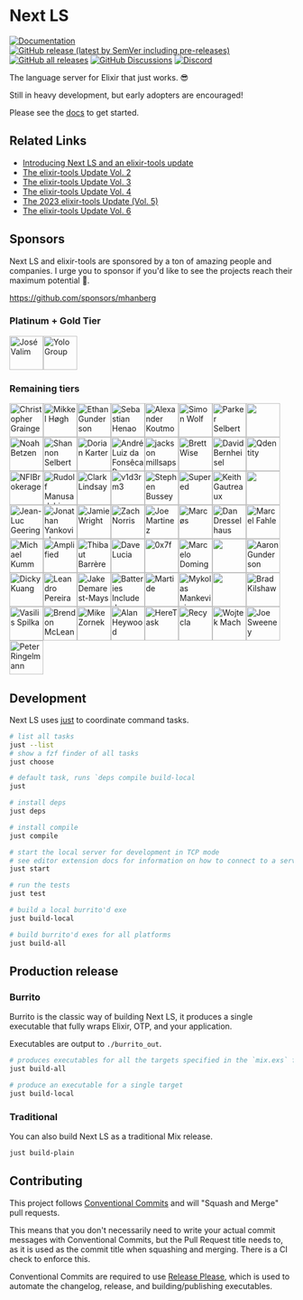 # Next LS

[![Documentation](https://img.shields.io/badge/Next_LS-Documentation-gold)](https://www.elixir-tools.dev/docs/next-ls/quickstart)
[![GitHub release (latest by SemVer including pre-releases)](https://img.shields.io/github/downloads-pre/elixir-tools/next-ls/latest/total?label=Downloads%20-%20Latest%20Release)](https://github.com/elixir-tools/next-ls/releases)
[![GitHub all releases](https://img.shields.io/github/downloads/elixir-tools/next-ls/total?label=Downloads%20(Total))](https://github.com/elixir-tools/next-ls/releases)
[![GitHub Discussions](https://img.shields.io/github/discussions/elixir-tools/discussions)](https://github.com/orgs/elixir-tools/discussions)
[![Discord](https://img.shields.io/badge/Discord-5865F3?style=flat&logo=discord&logoColor=white&link=https://discord.gg/nNDMwTJ8)](https://discord.gg/6XdGnxVA2A)

The language server for Elixir that just works. 😎

Still in heavy development, but early adopters are encouraged!

Please see the [docs](https://www.elixir-tools.dev/docs/next-ls/quickstart) to get started.

## Related Links

- [Introducing Next LS and an elixir-tools update](https://www.elixir-tools.dev/news/introducing-next-ls-and-an-elixir-tools-update/)
- [The elixir-tools Update Vol. 2](https://www.elixir-tools.dev/news/the-elixir-tools-update-vol-2/)
- [The elixir-tools Update Vol. 3](https://www.elixir-tools.dev/news/the-elixir-tools-update-vol-3/)
- [The elixir-tools Update Vol. 4](https://www.elixir-tools.dev/news/the-elixir-tools-update-vol-4/)
- [The 2023 elixir-tools Update (Vol. 5) ](https://www.elixir-tools.dev/news/the-2023-elixir-tools-update-vol-5/)
- [The elixir-tools Update Vol. 6](https://www.elixir-tools.dev/news/the-elixir-tools-update-vol-6/)

## Sponsors

Next LS and elixir-tools are sponsored by a ton of amazing people and companies. I urge you to sponsor if you'd like to see the projects reach their maximum potential 🚀.

https://github.com/sponsors/mhanberg

### Platinum + Gold Tier

<!-- gold --><a href="https://github.com/josevalim"><img src="https:&#x2F;&#x2F;avatars.githubusercontent.com&#x2F;u&#x2F;9582?u&#x3D;c00cf4c84840538f31a3a8a46fec9dcc7b0ff132&amp;v&#x3D;4" width="60px" alt="José Valim" /></a><a href="https://github.com/coingaming"><img src="https:&#x2F;&#x2F;avatars.githubusercontent.com&#x2F;u&#x2F;417275?v&#x3D;4" width="60px" alt="Yolo Group" /></a><!-- gold -->

### Remaining tiers

<!-- rest --><a href="https://github.com/cigrainger"><img src="https:&#x2F;&#x2F;avatars.githubusercontent.com&#x2F;u&#x2F;3984794?u&#x3D;a5c0dcb824d47065e1175dd6763bfa88a8ebddea&amp;v&#x3D;4" width="60px" alt="Christopher Grainger" /></a><a href="https://github.com/mikl"><img src="https:&#x2F;&#x2F;avatars.githubusercontent.com&#x2F;u&#x2F;10263?v&#x3D;4" width="60px" alt="Mikkel Høgh" /></a><a href="https://github.com/ethangunderson"><img src="https:&#x2F;&#x2F;avatars.githubusercontent.com&#x2F;u&#x2F;101555?v&#x3D;4" width="60px" alt="Ethan Gunderson" /></a><a href="https://github.com/shenaor"><img src="https:&#x2F;&#x2F;avatars.githubusercontent.com&#x2F;u&#x2F;1301504?u&#x3D;db4b0b5ccafd6637152b3c2df89d120f5730b7a5&amp;v&#x3D;4" width="60px" alt="Sebastian Henao" /></a><a href="https://github.com/akoutmos"><img src="https:&#x2F;&#x2F;avatars.githubusercontent.com&#x2F;u&#x2F;4753634?u&#x3D;2bfc852e0e6328c4295dfe20cef6abd580907a4d&amp;v&#x3D;4" width="60px" alt="Alexander Koutmos" /></a><a href="https://github.com/simon-wolf"><img src="https:&#x2F;&#x2F;avatars.githubusercontent.com&#x2F;u&#x2F;37507238?u&#x3D;b0cda69f7276c80f387cd3a225678696fdabab47&amp;v&#x3D;4" width="60px" alt="Simon Wolf" /></a><a href="https://github.com/sorentwo"><img src="https:&#x2F;&#x2F;avatars.githubusercontent.com&#x2F;u&#x2F;270831?u&#x3D;c67bde0de3da024872fcc25aeb4b26737b0b3b32&amp;v&#x3D;4" width="60px" alt="Parker Selbert" /></a><a href="https://github.com/chriscrabtree"><img src="https:&#x2F;&#x2F;avatars.githubusercontent.com&#x2F;u&#x2F;618489?v&#x3D;4" width="60px" alt="" /></a><a href="https://github.com/Nezteb"><img src="https:&#x2F;&#x2F;avatars.githubusercontent.com&#x2F;u&#x2F;3588798?v&#x3D;4" width="60px" alt="Noah Betzen" /></a><a href="https://github.com/sorenone"><img src="https:&#x2F;&#x2F;avatars.githubusercontent.com&#x2F;u&#x2F;20355819?u&#x3D;b64646004b2be134b6a50d3b6aa59ebf1439f0db&amp;v&#x3D;4" width="60px" alt="Shannon Selbert" /></a><a href="https://github.com/dkarter"><img src="https:&#x2F;&#x2F;avatars.githubusercontent.com&#x2F;u&#x2F;551858?u&#x3D;33512b5ebaa7e81bcea0cdd8a15730c622991303&amp;v&#x3D;4" width="60px" alt="Dorian Karter" /></a><a href="https://github.com/andrepaes"><img src="https:&#x2F;&#x2F;avatars.githubusercontent.com&#x2F;u&#x2F;12038420?u&#x3D;e97378c1322b48d591b54101b590bea284c08423&amp;v&#x3D;4" width="60px" alt="André Luiz da Fonsêca Paes" /></a><a href="https://github.com/dyackson"><img src="https:&#x2F;&#x2F;avatars.githubusercontent.com&#x2F;u&#x2F;6422732?u&#x3D;29a179b15dbd7a11c130113aa0d480a28984aadf&amp;v&#x3D;4" width="60px" alt="jackson millsaps" /></a><a href="https://github.com/brettwise"><img src="https:&#x2F;&#x2F;avatars.githubusercontent.com&#x2F;u&#x2F;6956600?u&#x3D;c9a03d111e12545d855163f1888dbc425fafd5b9&amp;v&#x3D;4" width="60px" alt="Brett Wise" /></a><a href="https://github.com/dbernheisel"><img src="https:&#x2F;&#x2F;avatars.githubusercontent.com&#x2F;u&#x2F;643967?u&#x3D;a8d99b8f74fa44c72f8adbe86c379ae84999fc5c&amp;v&#x3D;4" width="60px" alt="David Bernheisel" /></a><a href="https://github.com/qdentity"><img src="https:&#x2F;&#x2F;avatars.githubusercontent.com&#x2F;u&#x2F;1351994?v&#x3D;4" width="60px" alt="Qdentity" /></a><a href="https://github.com/NFIBrokerage"><img src="https:&#x2F;&#x2F;avatars.githubusercontent.com&#x2F;u&#x2F;20132342?v&#x3D;4" width="60px" alt="NFIBrokerage" /></a><a href="https://github.com/RudolfMan"><img src="https:&#x2F;&#x2F;avatars.githubusercontent.com&#x2F;u&#x2F;53276677?u&#x3D;90762ca6da7fff3cb7da73366565dd9b38e2a9f5&amp;v&#x3D;4" width="60px" alt="Rudolf Manusadzhian" /></a><a href="https://github.com/clark-lindsay"><img src="https:&#x2F;&#x2F;avatars.githubusercontent.com&#x2F;u&#x2F;47335328?u&#x3D;12b755dacd158e3d8d15207eed6e5ccd774a5bd3&amp;v&#x3D;4" width="60px" alt="Clark Lindsay" /></a><a href="https://github.com/v1d3rm3"><img src="https:&#x2F;&#x2F;avatars.githubusercontent.com&#x2F;u&#x2F;16581931?u&#x3D;e703276376052aff67dfa02a4b77bbfd0ec810f4&amp;v&#x3D;4" width="60px" alt="v1d3rm3" /></a><a href="https://github.com/sb8244"><img src="https:&#x2F;&#x2F;avatars.githubusercontent.com&#x2F;u&#x2F;1231659?u&#x3D;3044396996580f3ce65ec2ff022cb1b210806f65&amp;v&#x3D;4" width="60px" alt="Stephen Bussey" /></a><a href="https://github.com/getsupered"><img src="https:&#x2F;&#x2F;avatars.githubusercontent.com&#x2F;u&#x2F;116007435?v&#x3D;4" width="60px" alt="Supered" /></a><a href="https://github.com/kgautreaux"><img src="https:&#x2F;&#x2F;avatars.githubusercontent.com&#x2F;u&#x2F;39208?v&#x3D;4" width="60px" alt="Keith Gautreaux" /></a><a href="https://github.com/szTheory"><img src="https:&#x2F;&#x2F;avatars.githubusercontent.com&#x2F;u&#x2F;28652?v&#x3D;4" width="60px" alt="" /></a><a href="https://github.com/jlgeering"><img src="https:&#x2F;&#x2F;avatars.githubusercontent.com&#x2F;u&#x2F;388658?u&#x3D;f3b1f85d7c3ac2b29944b7a762d7cca64336d256&amp;v&#x3D;4" width="60px" alt="Jean-Luc Geering" /></a><a href="https://github.com/tensiondriven"><img src="https:&#x2F;&#x2F;avatars.githubusercontent.com&#x2F;u&#x2F;73313?v&#x3D;4" width="60px" alt="Jonathan Yankovich" /></a><a href="https://github.com/jwright"><img src="https:&#x2F;&#x2F;avatars.githubusercontent.com&#x2F;u&#x2F;35017?u&#x3D;d22487cb19a9aeee8e0f7d8e39b0a3eaa22566cb&amp;v&#x3D;4" width="60px" alt="Jamie Wright" /></a><a href="https://github.com/znorris"><img src="https:&#x2F;&#x2F;avatars.githubusercontent.com&#x2F;u&#x2F;995047?v&#x3D;4" width="60px" alt="Zach Norris" /></a><a href="https://github.com/capitalist"><img src="https:&#x2F;&#x2F;avatars.githubusercontent.com&#x2F;u&#x2F;1639?v&#x3D;4" width="60px" alt="Joe Martinez" /></a><a href="https://github.com/ideaMarcos"><img src="https:&#x2F;&#x2F;avatars.githubusercontent.com&#x2F;u&#x2F;571086?u&#x3D;783a2cecfb87b7161b8a6b1a9cf6969b8443eab6&amp;v&#x3D;4" width="60px" alt="Marcøs" /></a><a href="https://github.com/ddresselhaus"><img src="https:&#x2F;&#x2F;avatars.githubusercontent.com&#x2F;u&#x2F;3826669?u&#x3D;190d6605bce4ccd6f20eb748f2309fd7556a0bce&amp;v&#x3D;4" width="60px" alt="Dan Dresselhaus" /></a><a href="https://github.com/marcelfahle"><img src="https:&#x2F;&#x2F;avatars.githubusercontent.com&#x2F;u&#x2F;181004?u&#x3D;1aa7274f0026294f11fbad9599409eeb554c4821&amp;v&#x3D;4" width="60px" alt="Marcel Fahle" /></a><a href="https://github.com/mkumm"><img src="https:&#x2F;&#x2F;avatars.githubusercontent.com&#x2F;u&#x2F;158991?u&#x3D;ead7ed51c9da8018284dadbbb54693d55117e219&amp;v&#x3D;4" width="60px" alt="Michael Kumm" /></a><a href="https://github.com/amplifiedai"><img src="https:&#x2F;&#x2F;avatars.githubusercontent.com&#x2F;u&#x2F;24991093?v&#x3D;4" width="60px" alt="Amplified" /></a><a href="https://github.com/thbar"><img src="https:&#x2F;&#x2F;avatars.githubusercontent.com&#x2F;u&#x2F;10141?u&#x3D;41c21f0cc2eb57c17dd9533bebad9c4d34bae89d&amp;v&#x3D;4" width="60px" alt="Thibaut Barrère" /></a><a href="https://github.com/davydog187"><img src="https:&#x2F;&#x2F;avatars.githubusercontent.com&#x2F;u&#x2F;1019721?u&#x3D;66ffce0baadf67e8e8373e29509e0bf3eacb46b5&amp;v&#x3D;4" width="60px" alt="Dave Lucia" /></a><a href="https://github.com/0x7fdev"><img src="https:&#x2F;&#x2F;avatars.githubusercontent.com&#x2F;u&#x2F;109061866?v&#x3D;4" width="60px" alt="0x7f" /></a><a href="https://github.com/marpo60"><img src="https:&#x2F;&#x2F;avatars.githubusercontent.com&#x2F;u&#x2F;952074?u&#x3D;730be20a88976c3a3a99bdc81fe136991399cd47&amp;v&#x3D;4" width="60px" alt="Marcelo Dominguez" /></a><a href="https://github.com/jyc"><img src="https:&#x2F;&#x2F;avatars.githubusercontent.com&#x2F;u&#x2F;360412?u&#x3D;15e7b90eb91a3d2b410f7f47461862cb793398ff&amp;v&#x3D;4" width="60px" alt="" /></a><a href="https://github.com/agundy"><img src="https:&#x2F;&#x2F;avatars.githubusercontent.com&#x2F;u&#x2F;2281120?u&#x3D;281d05e14d23bfc04c31eb84f3651d6598e9a4dc&amp;v&#x3D;4" width="60px" alt="Aaron Gunderson" /></a><a href="https://github.com/dickykuang"><img src="https:&#x2F;&#x2F;avatars.githubusercontent.com&#x2F;u&#x2F;16141983?v&#x3D;4" width="60px" alt="Dicky Kuang" /></a><a href="https://github.com/leandrocp"><img src="https:&#x2F;&#x2F;avatars.githubusercontent.com&#x2F;u&#x2F;36407?v&#x3D;4" width="60px" alt="Leandro Pereira" /></a><a href="https://github.com/bravely"><img src="https:&#x2F;&#x2F;avatars.githubusercontent.com&#x2F;u&#x2F;301293?u&#x3D;77baebfa40fb5c0327d245f03ad727f155e60e8b&amp;v&#x3D;4" width="60px" alt="Jake Demarest-Mays" /></a><a href="https://github.com/batteries-included"><img src="https:&#x2F;&#x2F;avatars.githubusercontent.com&#x2F;u&#x2F;79177379?v&#x3D;4" width="60px" alt="Batteries Included" /></a><a href="https://github.com/martide"><img src="https:&#x2F;&#x2F;avatars.githubusercontent.com&#x2F;u&#x2F;26238397?v&#x3D;4" width="60px" alt="Martide" /></a><a href="https://github.com/Neophen"><img src="https:&#x2F;&#x2F;avatars.githubusercontent.com&#x2F;u&#x2F;6092928?u&#x3D;e93fb57e877bf1c1cba76c37b9950e3c4ad66bf3&amp;v&#x3D;4" width="60px" alt="Mykolas Mankevicius" /></a><a href="https://github.com/bo0tzz"><img src="https:&#x2F;&#x2F;avatars.githubusercontent.com&#x2F;u&#x2F;11602424?u&#x3D;4a175ef1e4ec718b9ddbe5750632631751728214&amp;v&#x3D;4" width="60px" alt="" /></a><a href="https://github.com/bkilshaw"><img src="https:&#x2F;&#x2F;avatars.githubusercontent.com&#x2F;u&#x2F;374054?u&#x3D;a50465a9eae50cd19a1ee3dee19b54eb8e3b2b70&amp;v&#x3D;4" width="60px" alt="Brad Kilshaw" /></a><a href="https://github.com/vasspilka"><img src="https:&#x2F;&#x2F;avatars.githubusercontent.com&#x2F;u&#x2F;3274419?u&#x3D;219e349d6cf06c3b9d78e99a0a6275693d8ba480&amp;v&#x3D;4" width="60px" alt="Vasilis Spilka" /></a><a href="https://github.com/brendon9x"><img src="https:&#x2F;&#x2F;avatars.githubusercontent.com&#x2F;u&#x2F;491483?u&#x3D;0f72389be8c9244c546869695b42a7c014843a2f&amp;v&#x3D;4" width="60px" alt="Brendon McLean" /></a><a href="https://github.com/zorn"><img src="https:&#x2F;&#x2F;avatars.githubusercontent.com&#x2F;u&#x2F;52168?v&#x3D;4" width="60px" alt="Mike Zornek" /></a><a href="https://github.com/ahey"><img src="https:&#x2F;&#x2F;avatars.githubusercontent.com&#x2F;u&#x2F;359225?u&#x3D;42cb48c4c37b44cca1581775c8013c84427c6a88&amp;v&#x3D;4" width="60px" alt="Alan Heywood" /></a><a href="https://github.com/heretask"><img src="https:&#x2F;&#x2F;avatars.githubusercontent.com&#x2F;u&#x2F;61146639?v&#x3D;4" width="60px" alt="HereTask" /></a><a href="https://github.com/Recycla"><img src="https:&#x2F;&#x2F;avatars.githubusercontent.com&#x2F;u&#x2F;92437397?v&#x3D;4" width="60px" alt="Recycla" /></a><a href="https://github.com/wojtekmach"><img src="https:&#x2F;&#x2F;avatars.githubusercontent.com&#x2F;u&#x2F;76071?v&#x3D;4" width="60px" alt="Wojtek Mach" /></a><a href="https://github.com/jswny"><img src="https:&#x2F;&#x2F;avatars.githubusercontent.com&#x2F;u&#x2F;3282078?u&#x3D;4c46f91e02019a03afdfadc8c3a9696730452e3b&amp;v&#x3D;4" width="60px" alt="Joe Sweeney" /></a><a href="https://github.com/Pringels"><img src="https:&#x2F;&#x2F;avatars.githubusercontent.com&#x2F;u&#x2F;4850521?u&#x3D;6104c6dff9afc4f23faf6bd630a3c0a941144b5c&amp;v&#x3D;4" width="60px" alt="Peter Ringelmann" /></a><!-- rest -->

## Development

Next LS uses [just](https://github.com/casey/just) to coordinate command tasks.

```bash
# list all tasks
just --list
# show a fzf finder of all tasks
just choose

# default task, runs `deps compile build-local
just

# install deps
just deps

# install compile
just compile

# start the local server for development in TCP mode
# see editor extension docs for information on how to connect to a server in TCP mode
just start

# run the tests
just test

# build a local burrito'd exe
just build-local

# build burrito'd exes for all platforms
just build-all
```

## Production release

### Burrito

Burrito is the classic way of building Next LS, it produces a single executable that fully wraps Elixir, OTP, and your application.

Executables are output to `./burrito_out`.

```bash
# produces executables for all the targets specified in the `mix.exs` file
just build-all

# produce an executable for a single target
just build-local
```

### Traditional

You can also build Next LS as a traditional Mix release.

```bash
just build-plain
```

## Contributing

This project follows [Conventional Commits](https://www.conventionalcommits.org/en/v1.0.0/) and will "Squash and Merge" pull requests. 

This means that you don't necessarily need to write your actual commit messages with Conventional Commits, but the Pull Request title needs to, as it is used as the commit title when squashing and merging. There is a CI check to enforce this.

Conventional Commits are required to use [Release Please](https://github.com/googleapis/release-please), which is used to automate the changelog, release, and building/publishing executables.
